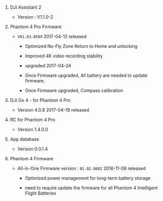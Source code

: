 1. DJI Assistant 2 

    * Version : V1.1.0-2

2. Phantom 4 Pro Firmware

    * `V01.03.0509` 2017-04-12 released

        * Optimized No-Fly Zone Return to Home and unlocking

        * Improved 4K video recording stability

        * upgraded 2017-04-24

        * Once Firmware upgraded, All battery are needed to update firmware.

        * Once Firmware upgraded, Compass calibration 

3. DJI Go 4 - for Phantom 4 Pro

    * Version 4.0.8 2017-04-19 released

4. RC for Phantom 4 Pro

    * Version 1.4.0.0

5. App database

    * Version 0.0.1.4

6. Phantom 4 Firmware

    * All-in-One Firmware version : `01.02.0602` 2016-11-08 released

        * Optimized power management for long-term battery storage

        * need to require update the firmware for all Phantom 4 Intelligent Flight Batteries